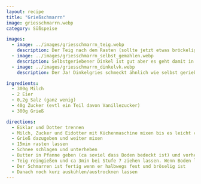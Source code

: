 ```yaml
---
layout: recipe
title: "Grießschmarrn"
image: griesschmarrn.webp
category: Süßspeise

images:
  - image: ../images/griesschmarrn_teig.webp
    description: Der Teig nach dem Rasten (sollte jetzt etwas bröckelig sein weil sich der Grieß angesaugt hat)
  - image: ../images/griesschmarrn_selbst_gemahlen.webp
    description: Selbstgeriebener Dinkel ist gut aber es geht damit in Richtung Kaiserschmarrn (190g Dinkel frisch gemahlen, 500ml Milch, 40g Butter, 10g Staubzucker, 8g (1Pkg) Vanillezucker, 2 Eier, etwas Butter für Pfanne)
  - image: ../images/griesschmarrn_dinkelvk.webp
    description: Der Ja! Dinkelgries schmeckt ähnlich wie selbst gerieben. Bei weitem nicht so gut wie ein Nockerlgries. Insbesondere das körnige Mundgefühl fehlt komplett

ingredients:
  - 300g Milch
  - 2 Eier
  - 0,2g Salz (ganz wenig)
  - 40g Zucker (evtl ein Teil davon Vanillezucker)
  - 300g Grieß

directions:
  - Eiklar und Dotter trennen
  - Milch, Zucker und Eidotter mit Küchenmaschine mixen bis es leicht cremig ist
  - Grieß dazugeben und weiter mixen
  - 15min rasten lassen
  - Schnee schlagen und unterheben
  - Butter in Pfanne geben (ca soviel dass Boden bedeckt ist) und vorheizen
  - Teig reingießen und ca 3min bei Stufe 7 ziehen lassen. Wenn Boden leicht fest ist, in Stücke teilen und Stücke umdrehen. Nach weiteren 2min evtl auf Stufe 6 zurückdrehen und einige Minuten lang weiter zerteilen bis bröselige Konsistenz entsteht
  - Der Schmarren ist fertig wenn er halbwegs fest und bröselig ist
  - Danach noch kurz auskühlen/austrocknen lassen
---
```

